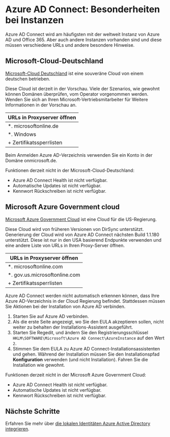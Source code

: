 <properties
    pageTitle="Azure AD Connect: Dienstinstanzen synchronisieren | Microsoft Azure"
    description="Diese Seite beschreibt Besonderheiten bei Azure Instanzen."
    services="active-directory"
    documentationCenter=""
    authors="andkjell"
    manager="femila"
    editor=""/>

<tags
    ms.service="active-directory"
    ms.workload="identity"
    ms.tgt_pltfrm="na"
    ms.devlang="na"
    ms.topic="article"
    ms.date="06/27/2016"
    ms.author="billmath"/>

# <a name="azure-ad-connect-special-considerations-for-instances"></a>Azure AD Connect: Besonderheiten bei Instanzen
Azure AD Connect wird am häufigsten mit der weltweit Instanz von Azure AD und Office 365. Aber auch andere Instanzen vorhanden sind und diese müssen verschiedene URLs und andere besondere Hinweise.

## <a name="microsoft-cloud-germany"></a>Microsoft-Cloud-Deutschland
[Microsoft-Cloud Deutschland](http://www.microsoft.de/cloud-deutschland) ist eine souveräne Cloud von einem deutschen betrieben.

Diese Cloud ist derzeit in der Vorschau. Viele der Szenarios, wie gewohnt können Domänen überprüfen, vom Operator vorgenommen werden. Wenden Sie sich an Ihren Microsoft-Vertriebsmitarbeiter für Weitere Informationen in der Vorschau an.

URLs in Proxyserver öffnen |
--- |
\*. microsoftonline.de |
\*. Windows |
+ Zertifikatssperrlisten |

Beim Anmelden Azure AD-Verzeichnis verwenden Sie ein Konto in der Domäne onmicrosoft.de.

Funktionen derzeit nicht in der Microsoft-Cloud-Deutschland:

- Azure AD Connect Health ist nicht verfügbar.
- Automatische Updates ist nicht verfügbar.
- Kennwort Rückschreiben ist nicht verfügbar.

## <a name="microsoft-azure-government-cloud"></a>Microsoft Azure Government cloud
[Microsoft Azure Government Cloud](https://azure.microsoft.com/features/gov/) ist eine Cloud für die US-Regierung.

Diese Cloud wird von früheren Versionen von DirSync unterstützt. Generierung der Cloud wird von Azure AD Connect nächsten Build 1.1.180 unterstützt. Diese ist nur in den USA basierend Endpunkte verwenden und eine andere Liste von URLs in Ihren Proxy-Server öffnen.

URLs in Proxyserver öffnen |
--- |
\*. microsoftonline.com |
\*. gov.us.microsoftonline.com |
+ Zertifikatssperrlisten |

Azure AD Connect werden nicht automatisch erkennen können, dass Ihre Azure AD-Verzeichnis in der Cloud Regierung befindet. Stattdessen müssen Sie Aktionen bei der Installation von Azure AD verbinden.

1. Starten Sie auf Azure AD verbinden.
2. Als die erste Seite angezeigt, wo Sie den EULA akzeptieren sollen, nicht weiter zu behalten der Installations-Assistent ausgeführt.
3. Starten Sie Regedit, und ändern Sie den Registrierungsschlüssel `HKLM\SOFTWARE\Microsoft\Azure AD Connect\AzureInstance` auf den Wert `2`.
4. Stimmen Sie dem EULA zu Azure AD Connect-Installationsassistenten und gehen. Während der Installation müssen Sie den Installationspfad **Konfiguration** verwenden (und nicht Installation). Fahren Sie die Installation wie gewohnt.

Funktionen derzeit nicht in der Microsoft Azure Government Cloud:

- Azure AD Connect Health ist nicht verfügbar.
- Automatische Updates ist nicht verfügbar.
- Kennwort Rückschreiben ist nicht verfügbar.

## <a name="next-steps"></a>Nächste Schritte
Erfahren Sie mehr über [die lokalen Identitäten Azure Active Directory integrieren](active-directory-aadconnect.md).
